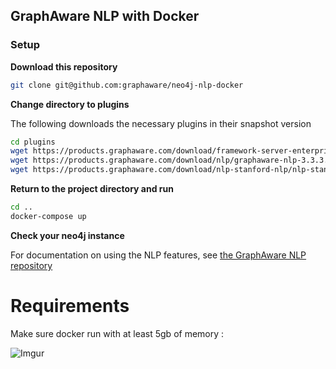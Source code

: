 ## GraphAware NLP with Docker

### Setup

**Download this repository**

```bash
git clone git@github.com:graphaware/neo4j-nlp-docker
```

**Change directory to plugins**

The following downloads the necessary plugins in their snapshot version

```bash
cd plugins
wget https://products.graphaware.com/download/framework-server-enterprise/graphaware-server-enterprise-all-3.3.5.52.jar
wget https://products.graphaware.com/download/nlp/graphaware-nlp-3.3.3.52.7.jar
wget https://products.graphaware.com/download/nlp-stanford-nlp/nlp-stanfordnlp-3.3.3.52.7.jar
```

**Return to the project directory and run**

```bash
cd ..
docker-compose up
```

**Check your neo4j instance**

For documentation on using the NLP features, see [the GraphAware NLP repository](https://github.com/graphaware/neo4j-nlp)

# Requirements

Make sure docker run with at least 5gb of memory :

![Imgur](https://i.imgur.com/FvmGJtZ.png)
